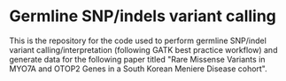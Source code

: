# Germline SNP/indels variant calling

This is the repository for the code used to perform germline SNP/indel variant calling/interpretation (following GATK best practice workflow) and generate data for the following paper titled "Rare Missense Variants in MYO7A and OTOP2 Genes in a South Korean Meniere Disease cohort". 
